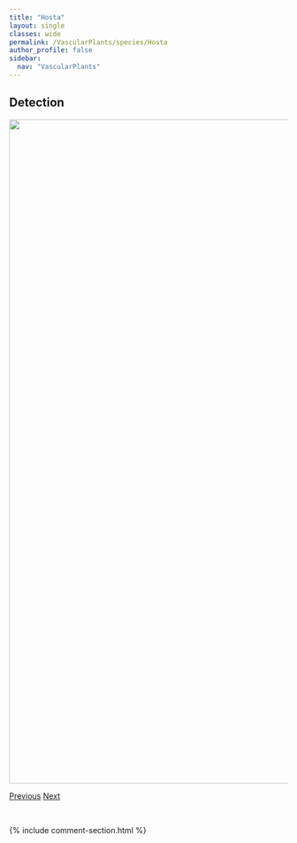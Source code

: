 ```yaml
---
title: "Hosta"
layout: single
classes: wide
permalink: /VascularPlants/species/Hosta
author_profile: false
sidebar:
  nav: "VascularPlants"
---
```


<h2>Detection</h2>

<a href="https://drive.google.com/uc?export=view&id=1_FnOArqnUa93RMTsP6PeWfD2tzLJDP6v">
<img src="https://drive.google.com/uc?export=view&id=1_FnOArqnUa93RMTsP6PeWfD2tzLJDP6v" height = "1200" width = "800">
</a>


<a href="/DevelopmentWebsite/VascularPlants/species/HordeumVulgare" class="pagination--pager" title="Hordeum vulgare">Previous</a> <a href="/DevelopmentWebsite/VascularPlants/species/HoustoniaLongifolia" class="pagination--pager" title="Houstonia longifolia">Next</a>

<p>&nbsp;</p>

{% include comment-section.html %}
